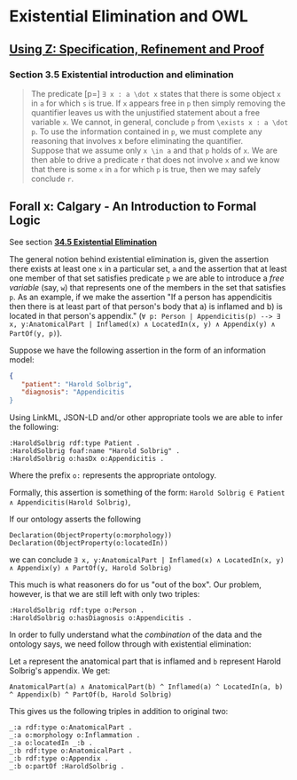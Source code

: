 # Existential Elimination and OWL


## [Using Z: Specification, Refinement and Proof](http://www.usingz.com/usingz.pdf)

### Section 3.5 Existential introduction and elimination
> The predicate \[p=] `∃ x : a \dot x` states that there is some object `x` in `a` for which `s` is true.  If `x` appears free
> in `p` then simply removing the quantifier leaves us with the unjustified statement about a free variable `x`.  We cannot, in general, conclude `p`
> from `\exists x : a \dot p`.  To use the information contained in `p`, we must complete any reasoning that involves x before eliminating the
> quantifier.  
> Suppose that we assume only `x \in a` and that `p` holds of `x`.  We are then able to drive a predicate `r` that does not involve `x` and we know that
> there is some `x` in `a` for which `p` is true, then we may safely conclude `r`.

## Forall x: Calgary - An Introduction to Formal Logic
See section __[34.5 Existential Elimination](https://forallx.openlogicproject.org/forallxyyc.pdf#chapter.34)__

The general notion behind existential elimination is, given the assertion there exists at least one `x` in a particular set, `a` and the assertion that at
least one member of that set satisfies predicate `p` we are able to introduce a _free variable_ (say, `w`) that represents one of the members in the set that
satisfies `p`.  As an example, if we make the assertion "If a person has appendicitis then there is at least part of that person's body that a) is inflamed and
b) is located in that person's appendix."  (`∀ p: Person | Appendicitis(p) --> ∃ x, y:AnatomicalPart | Inflamed(x) ∧ LocatedIn(x, y) ∧ Appendix(y) ∧ PartOf(y, p)`).  

Suppose we have the following assertion in the form of an information model:
```json
{
   "patient": "Harold Solbrig",
   "diagnosis": "Appendicitis
}
```

Using LinkML, JSON-LD and/or other appropriate tools we are able to infer the following:
```
:HaroldSolbrig rdf:type Patient .
:HaroldSolbrig foaf:name "Harold Solbrig" .
:HaroldSolbrig o:hasDx o:Appendicitis .
```
Where the prefix `o:` represents the appropriate ontology.

Formally, this assertion is something of the form: `Harold Solbrig ∈ Patient ∧ Appendicitis(Harold Solbrig)`,

If our ontology asserts the following
```
Declaration(ObjectProperty(o:morphology))
Declaration(ObjectProperty(o:locatedIn))
```


we can conclude `∃ x, y:AnatomicalPart | Inflamed(x) ∧ LocatedIn(x, y) ∧ Appendix(y) ∧ PartOf(y, Harold Solbrig)`

This much is what reasoners do for us "out of the box".  Our problem, however, is that we are still left with only two triples:
```
:HaroldSolbrig rdf:type o:Person .
:HaroldSolbrig o:hasDiagnosis o:Appendicitis .
```
In order to fully understand what the _combination_ of the data and the ontology says, we need follow through with existential elimination:

Let `a` represent the anatomical part that is inflamed and `b` represent Harold Solbrig's appendix.  We get:

`AnatomicalPart(a) ∧ AnatomicalPart(b) ^ Inflamed(a) ^ LocatedIn(a, b) ^ Appendix(b) ^ PartOf(b, Harold Solbrig)`

This gives us the following triples in addition to original two:
```
_:a rdf:type o:AnatomicalPart .
_:a o:morphology o:Inflammation .
_:a o:locatedIn _:b .
_:b rdf:type o:AnatomicalPart .
_:b rdf:type o:Appendix .
_:b o:partOf :HaroldSolbrig .
```
